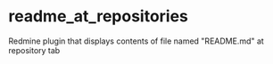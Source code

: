readme_at_repositories
======================

Redmine plugin that displays contents of file named "README.md" at repository tab
